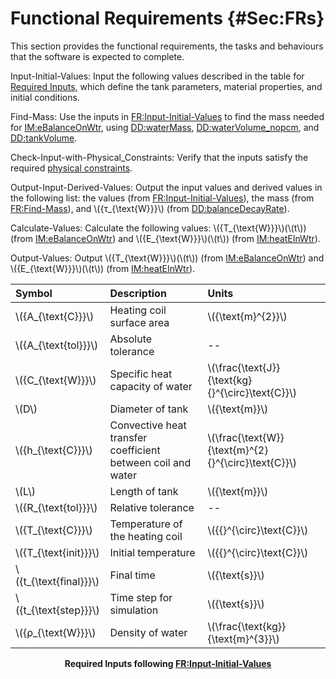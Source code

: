 # Functional Requirements {#Sec:FRs}

This section provides the functional requirements, the tasks and behaviours that the software is expected to complete.

<div id="inputInitVals"></div>

Input-Initial-Values: Input the following values described in the table for [Required Inputs](./SecFRs.md#Table:ReqInputs), which define the tank parameters, material properties, and initial conditions.

<div id="findMass"></div>

Find-Mass: Use the inputs in [FR:Input-Initial-Values](./SecFRs.md#inputInitVals) to find the mass needed for [IM:eBalanceOnWtr](./SecIMs.md#IM:eBalanceOnWtr), using [DD:waterMass](./SecDDs.md#DD:waterMass), [DD:waterVolume_nopcm](./SecDDs.md#DD:waterVolume.nopcm), and [DD:tankVolume](./SecDDs.md#DD:tankVolume).

<div id="checkWithPhysConsts"></div>

Check-Input-with-Physical_Constraints: Verify that the inputs satisfy the required [physical constraints](./SecDataConstraints.md#Sec:DataConstraints).

<div id="outputInputDerivVals"></div>

Output-Input-Derived-Values: Output the input values and derived values in the following list: the values (from [FR:Input-Initial-Values](./SecFRs.md#inputInitVals)), the mass (from [FR:Find-Mass](./SecFRs.md#findMass)), and \\({τ\_{\text{W}}}\\) (from [DD:balanceDecayRate](./SecDDs.md#DD:balanceDecayRate)).

<div id="calcValues"></div>

Calculate-Values: Calculate the following values: \\({T\_{\text{W}}}\\)(\\(t\\)) (from [IM:eBalanceOnWtr](./SecIMs.md#IM:eBalanceOnWtr)) and \\({E\_{\text{W}}}\\)(\\(t\\)) (from [IM:heatEInWtr](./SecIMs.md#IM:heatEInWtr)).

<div id="outputValues"></div>

Output-Values: Output \\({T\_{\text{W}}}\\)(\\(t\\)) (from [IM:eBalanceOnWtr](./SecIMs.md#IM:eBalanceOnWtr)) and \\({E\_{\text{W}}}\\)(\\(t\\)) (from [IM:heatEInWtr](./SecIMs.md#IM:heatEInWtr)).

<div id="Table:ReqInputs"></div>

|Symbol                   |Description                                                |Units                                                |
|:------------------------|:----------------------------------------------------------|:----------------------------------------------------|
|\\({A\_{\text{C}}}\\)    |Heating coil surface area                                  |\\({\text{m}^{2}}\\)                                 |
|\\({A\_{\text{tol}}}\\)  |Absolute tolerance                                         |--                                                   |
|\\({C\_{\text{W}}}\\)    |Specific heat capacity of water                            |\\(\frac{\text{J}}{\text{kg}{}^{\circ}\text{C}}\\)   |
|\\(D\\)                  |Diameter of tank                                           |\\({\text{m}}\\)                                     |
|\\({h\_{\text{C}}}\\)    |Convective heat transfer coefficient between coil and water|\\(\frac{\text{W}}{\text{m}^{2}{}^{\circ}\text{C}}\\)|
|\\(L\\)                  |Length of tank                                             |\\({\text{m}}\\)                                     |
|\\({R\_{\text{tol}}}\\)  |Relative tolerance                                         |--                                                   |
|\\({T\_{\text{C}}}\\)    |Temperature of the heating coil                            |\\({{}^{\circ}\text{C}}\\)                           |
|\\({T\_{\text{init}}}\\) |Initial temperature                                        |\\({{}^{\circ}\text{C}}\\)                           |
|\\({t\_{\text{final}}}\\)|Final time                                                 |\\({\text{s}}\\)                                     |
|\\({t\_{\text{step}}}\\) |Time step for simulation                                   |\\({\text{s}}\\)                                     |
|\\({ρ\_{\text{W}}}\\)    |Density of water                                           |\\(\frac{\text{kg}}{\text{m}^{3}}\\)                 |

**<p align="center">Required Inputs following [FR:Input-Initial-Values](./SecFRs.md#inputInitVals)</p>**
